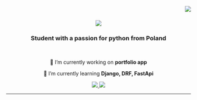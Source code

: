 <img align="right" src="https://visitor-badge.laobi.icu/badge?page_id=salesp07.salesp07" />
<h1 align="center">
    <img src="https://readme-typing-svg.herokuapp.com/?font=Righteous&size=35&center=true&vCenter=true&width=500&height=70&duration=4000&lines=Hi+There!+👋;+I'm+Matthew+Zanesky!;" />
</h1>

<h3 align="center">Student with a passion for python from Poland</h3>

<br/>

<div align="center">
 
 🔭 I’m currently working on **portfolio app**
 
 🌱 I’m currently learning **Django, DRF, FastApi**

 
 </div>

 <div align="center"> 
  <a href="mailto:mateuszzaniewski1@gmail.com">
    <img src="https://img.shields.io/badge/Gmail-333333?style=for-the-badge&logo=gmail&logoColor=red" />
  </a>
  <a href="https://linkedin.com/in/mateusz-zaniewski-43a394220/" target="_blank">
    <img src="https://img.shields.io/badge/LinkedIn-0077B5?style=for-the-badge&logo=linkedin&logoColor=white" target="_blank" />
  </a>
</div>

 <hr/>
